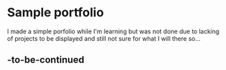 # Sample portfolio
I made a simple porfolio while I'm learning but was not done due to lacking of projects to be displayed and still not sure for what I will there so...

## -to-be-continued
